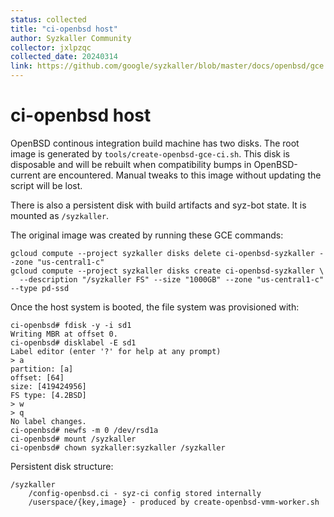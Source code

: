 ```yaml
---
status: collected
title: "ci-openbsd host"
author: Syzkaller Community
collector: jxlpzqc
collected_date: 20240314
link: https://github.com/google/syzkaller/blob/master/docs/openbsd/gce.md
---
```


# ci-openbsd host

OpenBSD continous integration build machine has two disks. The root image is
generated by `tools/create-openbsd-gce-ci.sh`. This disk is disposable and will
be rebuilt when compatibility bumps in OpenBSD-current are encountered. Manual
tweaks to this image without updating the script will be lost.

There is also a persistent disk with build artifacts and syz-bot state. It is
mounted as `/syzkaller`.


The original image was created by running these GCE commands:

```shell
gcloud compute --project syzkaller disks delete ci-openbsd-syzkaller --zone "us-central1-c"
gcloud compute --project syzkaller disks create ci-openbsd-syzkaller \
  --description "/syzkaller FS" --size "1000GB" --zone "us-central1-c" --type pd-ssd
```

Once the host system is booted, the file system was provisioned with:
```shell
ci-openbsd# fdisk -y -i sd1
Writing MBR at offset 0.
ci-openbsd# disklabel -E sd1
Label editor (enter '?' for help at any prompt)
> a
partition: [a]
offset: [64]
size: [419424956]
FS type: [4.2BSD]
> w
> q
No label changes.
ci-openbsd# newfs -m 0 /dev/rsd1a
ci-openbsd# mount /syzkaller
ci-openbsd# chown syzkaller:syzkaller /syzkaller
```

Persistent disk structure:

```
/syzkaller
    /config-openbsd.ci - syz-ci config stored internally
    /userspace/{key,image} - produced by create-openbsd-vmm-worker.sh
```
